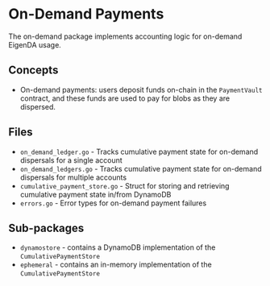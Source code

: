 # On-Demand Payments

The on-demand package implements accounting logic for on-demand EigenDA usage.

## Concepts

- On-demand payments: users deposit funds on-chain in the `PaymentVault` contract, and these funds are used
to pay for blobs as they are dispersed.

## Files

- `on_demand_ledger.go` - Tracks cumulative payment state for on-demand dispersals for a single account
- `on_demand_ledgers.go` - Tracks cumulative payment state for on-demand dispersals for multiple accounts
- `cumulative_payment_store.go` - Struct for storing and retrieving cumulative payment state in/from DynamoDB
- `errors.go` - Error types for on-demand payment failures

## Sub-packages

- `dynamostore` - contains a DynamoDB implementation of the `CumulativePaymentStore`
- `ephemeral` - contains an in-memory implementation of the `CumulativePaymentStore`
